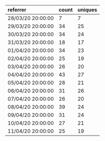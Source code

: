 | referrer          | count | uniques |
| :---------------- | :---- | :------ |
| 28/03/20 20:00:00 | 7     | 7       |
| 29/03/20 20:00:00 | 34    | 25      |
| 30/03/20 20:00:00 | 34    | 24      |
| 31/03/20 20:00:00 | 18    | 17      |
| 01/04/20 20:00:00 | 34    | 23      |
| 02/04/20 20:00:00 | 25    | 19      |
| 03/04/20 20:00:00 | 26    | 20      |
| 04/04/20 20:00:00 | 43    | 27      |
| 05/04/20 20:00:00 | 28    | 21      |
| 06/04/20 20:00:00 | 31    | 26      |
| 07/04/20 20:00:00 | 26    | 20      |
| 08/04/20 20:00:00 | 39    | 24      |
| 09/04/20 20:00:00 | 31    | 24      |
| 10/04/20 20:00:00 | 27    | 21      |
| 11/04/20 20:00:00 | 25    | 19      |